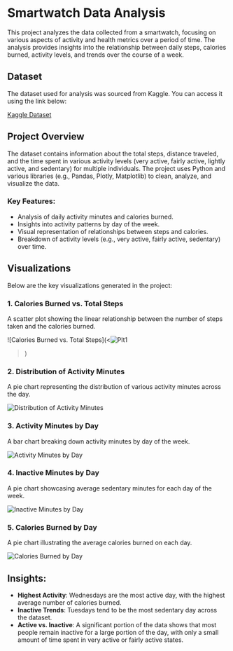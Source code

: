 # Smartwatch Data Analysis

This project analyzes the data collected from a smartwatch, focusing on various aspects of activity and health metrics over a period of time. The analysis provides insights into the relationship between daily steps, calories burned, activity levels, and trends over the course of a week.

## Dataset

The dataset used for analysis was sourced from Kaggle. You can access it using the link below:

[Kaggle Dataset](<(https://www.kaggle.com/datasets/arashnic/fitbit)>)

## Project Overview

The dataset contains information about the total steps, distance traveled, and the time spent in various activity levels (very active, fairly active, lightly active, and sedentary) for multiple individuals. The project uses Python and various libraries (e.g., Pandas, Plotly, Matplotlib) to clean, analyze, and visualize the data.

### Key Features:
- Analysis of daily activity minutes and calories burned.
- Insights into activity patterns by day of the week.
- Visual representation of relationships between steps and calories.
- Breakdown of activity levels (e.g., very active, fairly active, sedentary) over time.

## Visualizations

Below are the key visualizations generated in the project:

### 1. Calories Burned vs. Total Steps
A scatter plot showing the linear relationship between the number of steps taken and the calories burned.

![Calories Burned vs. Total Steps](<![Plt1](https://github.com/user-attachments/assets/43c34974-71c2-4d25-ad18-65b463a84043)
>)

### 2. Distribution of Activity Minutes
A pie chart representing the distribution of various activity minutes across the day.

![Distribution of Activity Minutes](<Insert image URL or path here>)

### 3. Activity Minutes by Day
A bar chart breaking down activity minutes by day of the week.

![Activity Minutes by Day](<Insert image URL or path here>)

### 4. Inactive Minutes by Day
A pie chart showcasing average sedentary minutes for each day of the week.

![Inactive Minutes by Day](<Insert image URL or path here>)

### 5. Calories Burned by Day
A pie chart illustrating the average calories burned on each day.

![Calories Burned by Day](<Insert image URL or path here>)

## Insights:
- **Highest Activity**: Wednesdays are the most active day, with the highest average number of calories burned.
- **Inactive Trends**: Tuesdays tend to be the most sedentary day across the dataset.
- **Active vs. Inactive**: A significant portion of the data shows that most people remain inactive for a large portion of the day, with only a small amount of time spent in very active or fairly active states.
